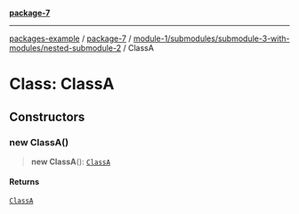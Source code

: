 [**package-7**](../../../../../index.md)

***

[packages-example](../../../../../../packages.md) / [package-7](../../../../../index.md) / [module-1/submodules/submodule-3-with-modules/nested-submodule-2](../index.md) / ClassA

# Class: ClassA

## Constructors

### new ClassA()

> **new ClassA**(): [`ClassA`](ClassA.md)

#### Returns

[`ClassA`](ClassA.md)
